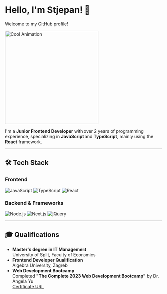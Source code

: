 # Hello, I'm Stjepan! 👋  
Welcome to my GitHub profile!

<img src="https://media1.giphy.com/media/v1.Y2lkPTc5MGI3NjExemhreWxvd2h5NHI0MzdoNHl6M3R0NjhpOXlwbHhhMXpzN3JpZTh6ZSZlcD12MV9pbnRlcm5hbF9naWZfYnlfaWQmY3Q9Zw/06vbLCWUQcDKGFVjPt/giphy.webp" width="300" height="auto" alt="Cool Animation" />


I'm a **Junior Frontend Developer** with over 2 years of programming experience, specializing in **JavaScript** and **TypeScript**, mainly using the **React** framework.

---

## 🛠 Tech Stack
### Frontend
![JavaScript](https://img.shields.io/badge/-JavaScript-F7DF1E?style=for-the-badge&logo=javascript&logoColor=black)
![TypeScript](https://img.shields.io/badge/-TypeScript-007ACC?style=for-the-badge&logo=typescript&logoColor=white)
![React](https://img.shields.io/badge/-React-61DAFB?style=for-the-badge&logo=react&logoColor=black)

### Backend & Frameworks
![Node.js](https://img.shields.io/badge/-Node.js-339933?style=for-the-badge&logo=nodedotjs&logoColor=white)
![Next.js](https://img.shields.io/badge/-Next.js-000000?style=for-the-badge&logo=nextdotjs&logoColor=white)
![jQuery](https://img.shields.io/badge/-jQuery-0769AD?style=for-the-badge&logo=jquery&logoColor=white)

---

## 🎓 Qualifications
- **Master's degree in IT Management**  
  University of Split, Faculty of Economics
- **Frontend Developer Qualification**  
  Algebra University, Zagreb
- **Web Development Bootcamp**  
  Completed **"The Complete 2023 Web Development Bootcamp"** by Dr. Angela Yu  
  [Certificate URL](https://ude.my/UC-979365a0-71a0-45b9-87e0-09f171cefa50)





